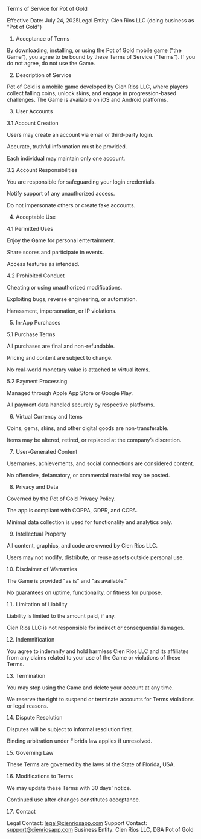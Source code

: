 Terms of Service for Pot of Gold

Effective Date: July 24, 2025Legal Entity: Cien Rios LLC (doing business as "Pot of Gold")

1. Acceptance of Terms

By downloading, installing, or using the Pot of Gold mobile game ("the Game"), you agree to be bound by these Terms of Service ("Terms"). If you do not agree, do not use the Game.

2. Description of Service

Pot of Gold is a mobile game developed by Cien Rios LLC, where players collect falling coins, unlock skins, and engage in progression-based challenges. The Game is available on iOS and Android platforms.

3. User Accounts

3.1 Account Creation

Users may create an account via email or third-party login.

Accurate, truthful information must be provided.

Each individual may maintain only one account.

3.2 Account Responsibilities

You are responsible for safeguarding your login credentials.

Notify support of any unauthorized access.

Do not impersonate others or create fake accounts.

4. Acceptable Use

4.1 Permitted Uses

Enjoy the Game for personal entertainment.

Share scores and participate in events.

Access features as intended.

4.2 Prohibited Conduct

Cheating or using unauthorized modifications.

Exploiting bugs, reverse engineering, or automation.

Harassment, impersonation, or IP violations.

5. In-App Purchases

5.1 Purchase Terms

All purchases are final and non-refundable.

Pricing and content are subject to change.

No real-world monetary value is attached to virtual items.

5.2 Payment Processing

Managed through Apple App Store or Google Play.

All payment data handled securely by respective platforms.

6. Virtual Currency and Items

Coins, gems, skins, and other digital goods are non-transferable.

Items may be altered, retired, or replaced at the company’s discretion.

7. User-Generated Content

Usernames, achievements, and social connections are considered content.

No offensive, defamatory, or commercial material may be posted.

8. Privacy and Data

Governed by the Pot of Gold Privacy Policy.

The app is compliant with COPPA, GDPR, and CCPA.

Minimal data collection is used for functionality and analytics only.

9. Intellectual Property

All content, graphics, and code are owned by Cien Rios LLC.

Users may not modify, distribute, or reuse assets outside personal use.

10. Disclaimer of Warranties

The Game is provided "as is" and "as available."

No guarantees on uptime, functionality, or fitness for purpose.

11. Limitation of Liability

Liability is limited to the amount paid, if any.

Cien Rios LLC is not responsible for indirect or consequential damages.

12. Indemnification

You agree to indemnify and hold harmless Cien Rios LLC and its affiliates from any claims related to your use of the Game or violations of these Terms.

13. Termination

You may stop using the Game and delete your account at any time.

We reserve the right to suspend or terminate accounts for Terms violations or legal reasons.

14. Dispute Resolution

Disputes will be subject to informal resolution first.

Binding arbitration under Florida law applies if unresolved.

15. Governing Law

These Terms are governed by the laws of the State of Florida, USA.

16. Modifications to Terms

We may update these Terms with 30 days’ notice.

Continued use after changes constitutes acceptance.

17. Contact

Legal Contact: 
legal@cienriosapp.com
Support Contact: support@cienriosapp.com
Business Entity: Cien Rios LLC, DBA Pot of Gold

